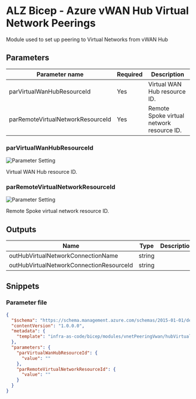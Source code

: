 # ALZ Bicep - Azure vWAN Hub Virtual Network Peerings

Module used to set up peering to Virtual Networks from vWAN Hub

## Parameters

| Parameter name                    | Required | Description                               |
| --------------------------------- | -------- | ----------------------------------------- |
| parVirtualWanHubResourceId        | Yes      | Virtual WAN Hub resource ID.              |
| parRemoteVirtualNetworkResourceId | Yes      | Remote Spoke virtual network resource ID. |

### parVirtualWanHubResourceId

![Parameter Setting](https://img.shields.io/badge/parameter-required-orange?style=flat-square)

Virtual WAN Hub resource ID.

### parRemoteVirtualNetworkResourceId

![Parameter Setting](https://img.shields.io/badge/parameter-required-orange?style=flat-square)

Remote Spoke virtual network resource ID.

## Outputs

| Name                                     | Type   | Description |
| ---------------------------------------- | ------ | ----------- |
| outHubVirtualNetworkConnectionName       | string |
| outHubVirtualNetworkConnectionResourceId | string |

## Snippets

### Parameter file

```json
{
  "$schema": "https://schema.management.azure.com/schemas/2015-01-01/deploymentParameters.json#",
  "contentVersion": "1.0.0.0",
  "metadata": {
    "template": "infra-as-code/bicep/modules/vnetPeeringVwan/hubVirtualNetworkConnection.json"
  },
  "parameters": {
    "parVirtualWanHubResourceId": {
      "value": ""
    },
    "parRemoteVirtualNetworkResourceId": {
      "value": ""
    }
  }
}
```
